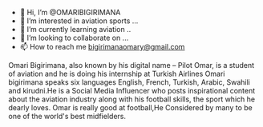 - 👋 Hi, I’m @OMARIBIGIRIMANA
- 👀 I’m interested in aviation sports ...
- 🌱 I’m currently learning aviation ..
- 💞️ I’m looking to collaborate on ...
- 📫 How to reach me bigirimanaomary@gmail.com

<!---
OMARIBIGIRIMANA/OMARIBIGIRIMANA is a ✨ special ✨ repository because its `README.md` (this file) appears on your GitHub profile.
You can click the Preview link to take a look at your changes.
--->
Omari Bigirimana, also known by his digital name – Pilot Omar, is a student of aviation and he is doing his internship at Turkish Airlines
Omari bigirimana speaks six languages English, French, Turkish, Arabic, Swahili and kirudni.He is a Social Media Influencer who posts inspirational content about the aviation industry along with his football skills, the sport which he dearly loves.
Omar is really good at football,He Considered by many to be one of the world's best midfielders. 
